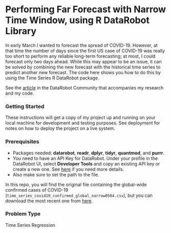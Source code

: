 # Performing Far Forecast with Narrow Time Window, using R DataRobot Library

In early March I wanted to forecast the spread of COVID-19. However, at that time the number of days since the first US case of COVID-19 was really too short to perform any reliable long-term forecasting; at most, I could forecast only two days ahead. While this may appear to be an issue, it can be solved by combining the new forecast with the historical time series to predict another new forecast. The code here shows you how to do this by using the Time Series R DataRobot package.

See the [article](hhttps://community.datarobot.com/t5/ai-ml-knowledge-base/tkb-p/AI-ML-Knowledge-Base) in the DataRobot Community that accompanies my research and my code.

### Getting Started

These instructions will get a copy of my project up and running on your local machine for development and testing purposes. See deployment for notes on how to deploy the project on a live system.

### Prerequisites

* Packages needed:  **datarobot**, **readr**, **dplyr**, **tidyr**, **quantmod**, and **purrr**.
* You need to have an API Key for DataRobot. Under your profile in the DataRobot UI, select **Developer Tools** and copy an existing API key or create a new one. See [here](https://api-docs.datarobot.com/docs/api-access-guide) if you need more details.
* Also make sure to set the path to the file.

In this repo, you will find the original file containing the global-wide confirmed cases of COVID-19 (`time_series_covid19_confirmed_global_narrow0504.csv`), but you can download the most recent one from [here](https://data.humdata.org/dataset/novel-coronavirus-2019-ncov-cases).

### Problem Type

Time Series Regression


